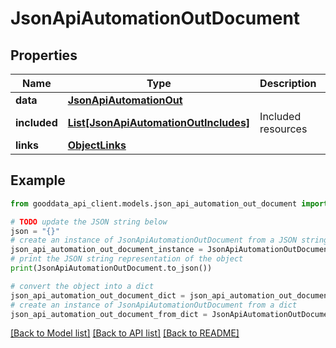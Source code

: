 # JsonApiAutomationOutDocument


## Properties

Name | Type | Description | Notes
------------ | ------------- | ------------- | -------------
**data** | [**JsonApiAutomationOut**](JsonApiAutomationOut.md) |  | 
**included** | [**List[JsonApiAutomationOutIncludes]**](JsonApiAutomationOutIncludes.md) | Included resources | [optional] 
**links** | [**ObjectLinks**](ObjectLinks.md) |  | [optional] 

## Example

```python
from gooddata_api_client.models.json_api_automation_out_document import JsonApiAutomationOutDocument

# TODO update the JSON string below
json = "{}"
# create an instance of JsonApiAutomationOutDocument from a JSON string
json_api_automation_out_document_instance = JsonApiAutomationOutDocument.from_json(json)
# print the JSON string representation of the object
print(JsonApiAutomationOutDocument.to_json())

# convert the object into a dict
json_api_automation_out_document_dict = json_api_automation_out_document_instance.to_dict()
# create an instance of JsonApiAutomationOutDocument from a dict
json_api_automation_out_document_from_dict = JsonApiAutomationOutDocument.from_dict(json_api_automation_out_document_dict)
```
[[Back to Model list]](../README.md#documentation-for-models) [[Back to API list]](../README.md#documentation-for-api-endpoints) [[Back to README]](../README.md)


